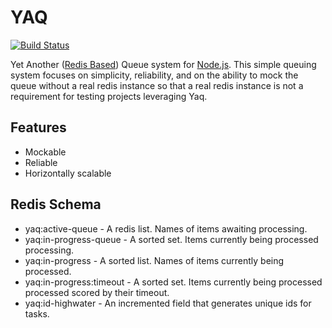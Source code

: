 # YAQ

[![Build Status](https://travis-ci.org/tizzo/yaq.png?branch=master)](https://travis-ci.org/tizzo/yaq)

Yet Another ([Redis Based](http://redis.io)) Queue system for [Node.js](http://nodejs.org/). This simple queuing system focuses on simplicity, reliability, and on the ability to mock the queue without a real redis instance so that a real redis instance is not a requirement for testing projects leveraging Yaq.

## Features

  - Mockable
  - Reliable
  - Horizontally scalable

## Redis Schema

  - yaq:active-queue - A redis list. Names of items awaiting processing.
  - yaq:in-progress-queue - A sorted set. Items currently being processed processing.
  - yaq:in-progress - A sorted list. Names of items currently being processed.
  - yaq:in-progress:timeout - A sorted set. Items currently being processed processed scored by their timeout.
  - yaq:id-highwater - An incremented field that generates unique ids for tasks.
